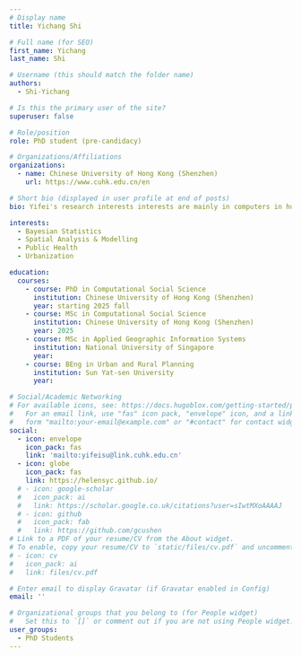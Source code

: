 ```yaml
---
# Display name
title: Yichang Shi

# Full name (for SEO)
first_name: Yichang
last_name: Shi

# Username (this should match the folder name)
authors:
  - Shi-Yichang

# Is this the primary user of the site?
superuser: false

# Role/position
role: PhD student (pre-candidacy)

# Organizations/Affiliations
organizations:
  - name: Chinese University of Hong Kong (Shenzhen)
    url: https://www.cuhk.edu.cn/en

# Short bio (displayed in user profile at end of posts)
bio: Yifei's research interests interests are mainly in computers in human behavior, applied statistics and public health.

interests:
  - Bayesian Statistics
  - Spatial Analysis & Modelling
  - Public Health
  - Urbanization

education:
  courses:
    - course: PhD in Computational Social Science
      institution: Chinese University of Hong Kong (Shenzhen)
      year: starting 2025 fall
    - course: MSc in Computational Social Science
      institution: Chinese University of Hong Kong (Shenzhen)
      year: 2025
    - course: MSc in Applied Geographic Information Systems
      institution: National University of Singapore
      year: 
    - course: BEng in Urban and Rural Planning
      institution: Sun Yat-sen University
      year: 

# Social/Academic Networking
# For available icons, see: https://docs.hugoblox.com/getting-started/page-builder/#icons
#   For an email link, use "fas" icon pack, "envelope" icon, and a link in the
#   form "mailto:your-email@example.com" or "#contact" for contact widget.
social:
  - icon: envelope
    icon_pack: fas
    link: 'mailto:yifeisu@link.cuhk.edu.cn'
  - icon: globe
    icon_pack: fas
    link: https://helensyc.github.io/
  # - icon: google-scholar
  #   icon_pack: ai
  #   link: https://scholar.google.co.uk/citations?user=sIwtMXoAAAAJ
  # - icon: github
  #   icon_pack: fab
  #   link: https://github.com/gcushen
# Link to a PDF of your resume/CV from the About widget.
# To enable, copy your resume/CV to `static/files/cv.pdf` and uncomment the lines below.
# - icon: cv
#   icon_pack: ai
#   link: files/cv.pdf

# Enter email to display Gravatar (if Gravatar enabled in Config)
email: ''

# Organizational groups that you belong to (for People widget)
#   Set this to `[]` or comment out if you are not using People widget.
user_groups:
  - PhD Students
---
```



